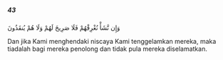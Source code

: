 ##### 43

<span class="ayah">وَإِن نَّشَأْ نُغْرِقْهُمْ فَلَا صَرِيخَ لَهُمْ وَلَا هُمْ يُنقَذُونَ</span>

<span class="ayah_translation">Dan jika Kami menghendaki niscaya Kami tenggelamkan mereka, maka tiadalah bagi mereka penolong dan tidak pula mereka diselamatkan.</span>

